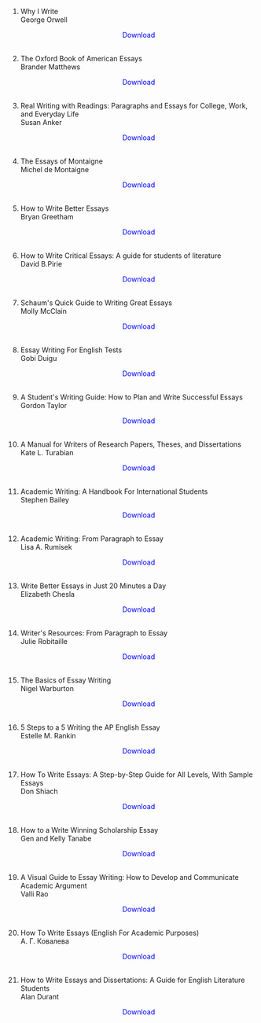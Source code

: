 1. Why I Write </br>
                 George Orwell</br>
               <a href="https://github.com/manjunath5496/The-Best-Books-on-Essay-Writing/blob/master/ES1.pdf" target="_blank" style="text-decoration:none"> <font color="blue"> <center> Download</center></font> </a></br>
                
2. The Oxford Book of American Essays</br>
                Brander Matthews</br>
               <a href="https://github.com/manjunath5496/The-Best-Books-on-Essay-Writing/blob/master/ES2.pdf" target="_blank" style="text-decoration:none"> <font color="blue"> <center> Download</center></font> </a></br>
                
3.  Real Writing with Readings: Paragraphs and Essays for College, Work, and Everyday Life</br>
                Susan Anker</br>
               <a href="https://github.com/manjunath5496/The-Best-Books-on-Essay-Writing/blob/master/ES3.pdf" target="_blank" style="text-decoration:none"> <font color="blue"> <center> Download</center></font> </a></br>
                
            
4.  The Essays of Montaigne</br>
                Michel de Montaigne</br>
               <a href="https://github.com/manjunath5496/The-Best-Books-on-Essay-Writing/blob/master/ES4.pdf" target="_blank" style="text-decoration:none"> <font color="blue"> <center> Download</center></font> </a></br>
                
            
5.  How to Write Better Essays</br>
               Bryan Greetham</br>
               <a href="https://github.com/manjunath5496/The-Best-Books-on-Essay-Writing/blob/master/ES5.pdf" target="_blank" style="text-decoration:none"> <font color="blue"> <center> Download</center></font> </a></br>
                
6.  How to Write Critical Essays: A guide for students of literature</br>
                David B.Pirie</br>
               <a href="https://github.com/manjunath5496/The-Best-Books-on-Essay-Writing/blob/master/ES6.pdf" target="_blank" style="text-decoration:none"> <font color="blue"> <center> Download</center></font> </a></br>
                
            
7.  Schaum's Quick Guide to Writing Great Essays</br>
                Molly McClain</br>
               <a href="https://github.com/manjunath5496/The-Best-Books-on-Essay-Writing/blob/master/ES7.pdf" target="_blank" style="text-decoration:none"> <font color="blue"> <center> Download</center></font> </a></br>
                
8.  Essay Writing For English Tests</br>
                Gobi Duigu</br>
               <a href="https://github.com/manjunath5496/The-Best-Books-on-Essay-Writing/blob/master/ES8.pdf" target="_blank" style="text-decoration:none"> <font color="blue"> <center> Download</center></font> </a></br>
                
            
9. A Student's Writing Guide: How to Plan and Write Successful Essays</br>
                Gordon Taylor</br>
               <a href="https://github.com/manjunath5496/The-Best-Books-on-Essay-Writing/blob/master/ES9.pdf" target="_blank" style="text-decoration:none"> <font color="blue"> <center> Download</center></font> </a></br>
                
10.  A Manual for Writers of Research Papers, Theses, and Dissertations</br>
                Kate L. Turabian</br>
               <a href="https://github.com/manjunath5496/The-Best-Books-on-Essay-Writing/blob/master/ES10.pdf" target="_blank" style="text-decoration:none"> <font color="blue"> <center> Download</center></font> </a></br>
                
11.  Academic Writing: A Handbook For International Students </br>
                Stephen Bailey</br>
               <a href="https://github.com/manjunath5496/The-Best-Books-on-Essay-Writing/blob/master/ES11.pdf" target="_blank" style="text-decoration:none"> <font color="blue"> <center> Download</center></font> </a></br>
                
            
12. Academic Writing: From Paragraph to Essay </br>
                Lisa A. Rumisek</br>
               <a href="https://github.com/manjunath5496/The-Best-Books-on-Essay-Writing/blob/master/ES12.pdf" target="_blank" style="text-decoration:none"> <font color="blue"> <center> Download</center></font> </a></br>
                
 13.  Write Better Essays in Just 20 Minutes a Day</br>
               Elizabeth Chesla</br>
               <a href="https://github.com/manjunath5496/The-Best-Books-on-Essay-Writing/blob/master/ES13.pdf" target="_blank" style="text-decoration:none"> <font color="blue"> <center> Download</center></font> </a></br>
                
 14. Writer's Resources: From Paragraph to Essay</br>
               Julie Robitaille</br>
               <a href="https://github.com/manjunath5496/The-Best-Books-on-Essay-Writing/blob/master/ES14.pdf" target="_blank" style="text-decoration:none"> <font color="blue"> <center> Download</center></font> </a></br>
                
15.  The Basics of Essay Writing</br>
                 Nigel Warburton</br>
               <a href="https://github.com/manjunath5496/The-Best-Books-on-Essay-Writing/blob/master/ES15.pdf" target="_blank" style="text-decoration:none"> <font color="blue"> <center> Download</center></font> </a></br>
                
            
16.  5 Steps to a 5 Writing the AP English Essay</br>
               Estelle M. Rankin</br>
               <a href="https://github.com/manjunath5496/The-Best-Books-on-Essay-Writing/blob/master/ES16.pdf" target="_blank" style="text-decoration:none"> <font color="blue"> <center> Download</center></font> </a></br>
                
            
17.  How To Write Essays: A Step-by-Step Guide for All Levels, With Sample Essays</br>
               Don Shiach</br>
               <a href="https://github.com/manjunath5496/The-Best-Books-on-Essay-Writing/blob/master/ES17.pdf" target="_blank" style="text-decoration:none"> <font color="blue"> <center> Download</center></font> </a></br>
                
18.  How to a Write Winning Scholarship Essay</br>
                 Gen and Kelly Tanabe</br>
               <a href="https://github.com/manjunath5496/The-Best-Books-on-Essay-Writing/blob/master/ES18.pdf" target="_blank" style="text-decoration:none"> <font color="blue"> <center> Download</center></font> </a></br>
                
            
19.  A Visual Guide to Essay Writing: How to Develop and Communicate Academic Argument</br>
                Valli Rao</br>
               <a href="https://github.com/manjunath5496/The-Best-Books-on-Essay-Writing/blob/master/ES19.pdf" target="_blank" style="text-decoration:none"> <font color="blue"> <center> Download</center></font> </a></br>
                
20.  How To Write Essays (English For Academic Purposes)</br>
                А. Г. Ковалева</br>
               <a href="https://github.com/manjunath5496/The-Best-Books-on-Essay-Writing/blob/master/ES20.pdf" target="_blank" style="text-decoration:none"> <font color="blue"> <center> Download</center></font> </a></br>
                
            
21. How to Write Essays and Dissertations: A Guide for English Literature Students</br>
                Alan Durant</br>
               <a href="https://github.com/manjunath5496/The-Best-Books-on-Essay-Writing/blob/master/ES21.pdf" target="_blank" style="text-decoration:none"> <font color="blue"> <center> Download</center></font> </a></br>
                
